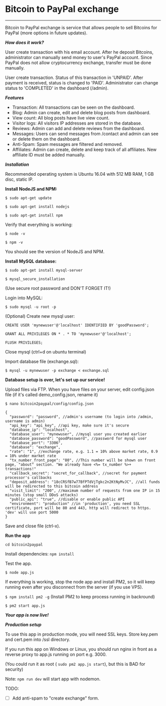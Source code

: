 # Bitcoin to PayPal exchange

---

Bitcoin to PayPal exchange is service that allows people to sell Bitcoins for PayPal (more options in future updates).

***How does it work?***

User create transaction with his email account. After he deposit Bitcoins, administrator can manually send money to user's PayPal account.
Since PayPal does not allow cryptocurrency exchange, transfer must be done manually.

User create transaction. Status of this transaction in 'UNPAID'.
After payment is received, status is changed to 'PAID'.
Administrator can change status to 'COMPLETED' in the dashboard (/admin).

***Features***

- Transaction: All transactions can be seen on the dashboard.
- Blog: Admin can create, edit and delete blog posts from dashboard.
- View count: All blog posts have live view count.
- Visitor logs: All visitors IP addresses are stored in the database.
- Reviews: Admin can add and delete reviews from the dashboard.
- Messages: Users can send messages from /contact and admin can see or delete them on the dashboard.
- Anti-Spam: Spam messages are filtered and removed.
- Affiliates: Admin can create, delete and keep track of all affiliates. New affiliate ID must be added manually.

***Installation***

Recommended operating system is Ubuntu 16.04 with 512 MB RAM, 1 GB disc, static IP.

**Install NodeJS and NPM:**

`$ sudo apt-get update`

`$ sudo apt-get install nodejs`

`$ sudo apt-get install npm`

Verify that everything is working:

`$ node -v`

`$ npm -v`

You should see the version of NodeJS and NPM.

**Install MySQL database:**

`$ sudo apt-get install mysql-server`

`$ mysql_secure_installation`

(Use secure root password and DON'T FORGET IT!)

Login into MySQL:

`$ sudo mysql -u root -p`

(Optional) Create new mysql user:

`CREATE USER 'mynewuser'@'localhost' IDENTIFIED BY 'goodPassword';`

`GRANT ALL PRIVILEGES ON * . * TO 'mynewuser'@'localhost';`

`FLUSH PRIVILEGES;`

Close mysql (ctrl+d on ubuntu terminal)

Import database file (exchange.sql):

`$ mysql -u mynewuser -p exchange < exchange.sql`

**Database setup is over, let's set up our service!**

Upload files via FTP. When you have files on your server, edit config.json file (if it's called demo_config.json, rename it)

`$ nano bitcoin2paypal/config/config.json`

```
{
  "password": "password", //admin's username (to login into /admin, username is admin)
  "api_key": "api_key", //api key, make sure it's secure
  "database_ip": "localhost",
  "database_user": "mynewuser", //mysql user you created earlier
  "database_password": "goodPassword", //password for mysql user
  "database_port": "3306",
  "database": "exchange",
  "rate": "1", //exchange rate, e.g. 1.1 = 10% above market rate, 0.9 = 10% under market rate
  "tx_number_front_page": "80", //This number will be shown on front page, "about" section. "We already have <%= tx_number %>+ transactions!"
  "callback_secret": "secret_for_callback", //secret for payment processor's callbacks
  "deposit_address": "18cCRSfB7w77BfPTdVjTgkc2n2KtNyMvJC", //all funds will be redirected to this bitcoin address
  "visit_limit": "200", //maximum number of requests from one IP in 15 minutes (stop small DDoS attacks)
  "public_api": "true", //disable or enable public API
  "environment": "production" //in 'production', you need SSL certificate, port will be 80 and 443, http will redirect to https.  'dev' will use port 5000
}
```

Save and close file (ctrl-x).

**Run the app**

`cd bitcoin2paypal`

Install dependencies:
`npm install`

Test the app.

`$ node app.js`

If everything is working, stop the node app and install PM2, so it will keep running even after you disconnect from the server (if you use VPS).

`$ npm install pm2 -g` (Install PM2 to keep process running in backround)

`$ pm2 start app.js`

***Your app is now live!***

***Production setup***

To use this app in production mode, you will need SSL keys. Store key.pem and cert.pem into /ssl directory. 

If you run this app on Windows or Linux, you should run nginx in front as a reverse proxy to app.js running on port e.g. 3000. 

(You could run it as root ( `sudo pm2 app.js start`), but this is BAD for security)

Note: `npm run dev` will start app with nodemon.

TODO:
- [ ] Add anti-spam to "create exchange" form.
